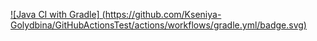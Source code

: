 [![Java CI with Gradle]
(https://github.com/Kseniya-Golydbina/GitHubActionsTest/actions/workflows/gradle.yml/badge.svg)](https://github.com/Kseniya-Golydbina/GitHubActionsTest/actions/workflows/gradle.yml)
